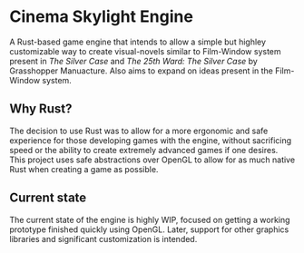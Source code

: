 # Cinema Skylight Engine

A Rust-based game engine that intends to allow a simple but highley customizable way to create visual-novels similar to Film-Window system present in _The Silver Case_ and _The 25th Ward: The Silver Case_ by Grasshopper Manuacture. Also aims to expand on ideas present in the Film-Window system.

## Why Rust?

The decision to use Rust was to allow for a more ergonomic and safe experience for those developing games with the engine, without sacrificing speed or the ability to create extremely advanced games if one desires. This project uses safe abstractions over OpenGL to allow for as much native Rust when creating a game as possible.

## Current state

The current state of the engine is highly WIP, focused on getting a working prototype finished quickly using OpenGL. Later, support for other graphics libraries and significant customization is intended.